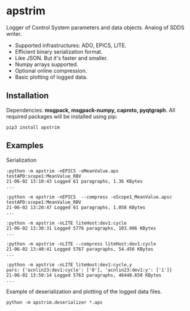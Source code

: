 # apstrim
Logger of Control System parameters and data objects. Analog of SDDS writer.

- Supported infrastructures: ADO, EPICS, LITE.
- Efficient binary serialization format.
- Like JSON. But it's faster and smaller.
- Numpy arrays supported.
- Optional online compression.
- Basic plotting of logged data.

## Installation
Dependencies: **msgpack, msgpack-numpy, caproto, pyqtgraph**. All required packages will be installed using pip:

    pip3 install apstrim

## Examples

Serialization

    :python -m apstrim -nEPICS -oMeanValue.aps testAPD:scope1:MeanValue_RBV
    21-06-02 13:10:43 Logged 61 paragraphs, 1.36 KBytes
    ...

    :python -m apstrim -nEPICS  --compress -oScope1_MeanValue.apsc testAPD:scope1:MeanValue_RBV
    21-06-02 13:20:47 Logged 61 paragraphs, 1.058 KBytes
    ...

    :python -m apstrim -nLITE liteHost:dev1:cycle
    21-06-02 13:30:31 Logged 5776 paragraphs, 103.986 KBytes
    ...

    :python -m apstrim -nLITE --compress liteHost:dev1:cycle
    21-06-02 13:40:41 Logged 5767 paragraphs, 54.456 KBytes
    ...

    :python -m apstrim -nLITE liteHost:dev1:cycle,y
    pars: {'acnlin23:dev1:cycle': ['0'], 'acnlin23:dev1:y': ['1']}
    21-06-02 13:50:14 Logged 5763 paragraphs, 46448.658 KBytes
    ...


Example of deserialization and plotting of the logged data files.

    python -m apstrim.deserializer *.aps

